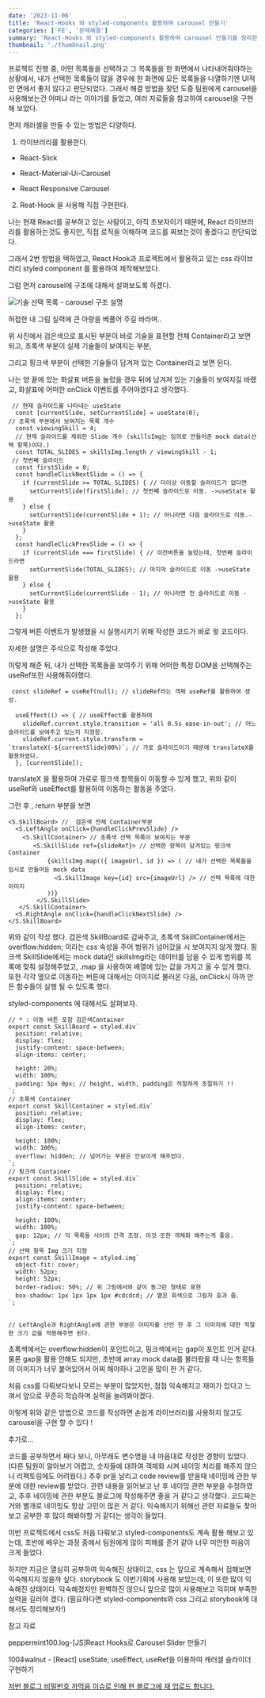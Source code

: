 ```yaml
---
date: '2023-11-06'
title: 'React-Hooks 와 styled-components 활용하여 carousel 만들기'
categories: ['FE', '문제해결']
summary: 'React-Hooks 와 styled-components 활용하여 carousel 만들기를 정리한 내용입니다.'
thumbnail: './thumbnail.png'
---
```


프로젝트 진행 중,
어떤 목록들을 선택하고 그 목록들을 한 화면에서 나타내어줘야하는 상황에서,
내가 선택한 목록들이 많을 경우에 한 화면에 모든 목록들을 나열하기엔 UI적인 면에서 좋지 않다고 판단되었다.
그래서 해결 방법을 찾던 도중 팀원에게 carousel을 사용해보는건 어떠냐 라는 이야기를 들었고,
여러 자료들을 참고하여 carousel을 구현해 보았다.

먼저 캐러셸을 만들 수 있는 방법은 다양하다.

1. 라이브러리를 활용한다.

- React-Slick

- React-Material-Ui-Carousel

- React Responsive Carousel

2. Reat-Hook 을 사용해 직접 구현한다.

나는 현재 React를 공부하고 있는 사람이고, 아직 초보자이기 때문에, React 라이브러리를 활용하는것도 좋지만, 직접 로직을 이해하며 코드를 짜보는것이 좋겠다고 판단되었다.

그래서 2번 방법을 택하였고, React Hook과 프로젝트에서 활용하고 있는 css 라이브러리 styled component 를 활용하여 제작해보았다.

그럼 먼저 carousel에 구조에 대해서 살펴보도록 하겠다.

![기술 선택 목록 - carousel 구조 설명](https://velog.velcdn.com/images/hoeun0723/post/f94805b0-da62-492f-a13f-8de4b84bbe50/image.png)

허접한 내 그림 실력에 큰 아량을 베풀어 주길 바라며..

위 사진에서 검은색으로 표시된 부분이 바로 기술을 표현할 전체 Container라고 보면 되고,
초록색 부분이 실제 기술들이 보여지는 부분,

그리고 핑크색 부분이 선택한 기술들이 담겨져 있는 Container라고 보면 된다.

나는 양 끝에 있는 화살표 버튼을 눌렀을 경우 뒤에 남겨져 있는 기술들이 보여지길 바랬고, 화살표에 어떠한 onClick 이벤트를 주어야겠다고 생각했다.

```
 // 현재 슬라이드를 나타내는 useState
  const [currentSlide, setCurrentSlide] = useState(0);
// 초록색 부분에서 보여지는 목록 개수
  const viewingSkill = 4;
  // 현재 슬라이드를 제외한 Slide 개수 (skillsImg는 임의로 만들어준 mock data(선택 항목)이다.)
  const TOTAL_SLIDES = skillsImg.length / viewingSkill - 1;
 // 첫번째 슬라이드
  const firstSlide = 0;
  const handleClickNextSlide = () => {
    if (currentSlide >= TOTAL_SLIDES) { // 더이상 이동할 슬라이드가 없다면
      setCurrentSlide(firstSlide); // 첫번째 슬라이드로 이동. ->useState 활용
    } else {
      setCurrentSlide(currentSlide + 1); // 아니라면 다음 슬라이드로 이동.->useState 활용
    }
  };
  const handleClickPrevSlide = () => {
    if (currentSlide === firstSlide) { // 이전버튼을 눌렀는데, 첫번째 슬라이드라면
      setCurrentSlide(TOTAL_SLIDES); // 마지막 슬라이드로 이동 ->useState 활용
    } else {
      setCurrentSlide(currentSlide - 1); // 아니라면 전 슬라이드로 이동 ->useState 활용
    }
  };
```

그렇게 버튼 이벤트가 발생했을 시 실행시키기 위해 작성한 코드가 바로 윗 코드이다.

자세한 설명은 주석으로 작성해 주었다.

이렇게 해준 뒤, 내가 선택한 목록들을 보여주기 위해 어떠한 특정 DOM을 선택해주는 useRef또한 사용해줘야했다.

```
 const slideRef = useRef(null); // slideRef라는 객체 useRef를 활용하여 생성.

  useEffect(() => { // useEffect를 활용하여
    slideRef.current.style.transition = 'all 0.5s ease-in-out'; // 어느 슬라이드를 보여주고 있는지 지정함.
    slideRef.current.style.transform = `translateX(-${currentSlide}00%)`; // 가로 슬라이드이기 때문에 translateX를 활용하였다.
  }, [currentSlide]);
```

translateX 을 활용하여 가로로 핑크색 항목들이 이동할 수 있게 했고, 위와 같이 useRef와 useEffect를 활용하여 이동하는 활동을 주었다.

그런 후 , return 부분을 보면

```
<S.SkillBoard> //  검은색 전체 Container부분
  <S.LeftAngle onClick={handleClickPrevSlide} />
    <S.SkillContainer> // 초록색 선택 목록이 보여지는 부분
       <S.SkillSlide ref={slideRef}> // 선택한 항목이 담겨있는 핑크색 Container
           {skillsImg.map(({ imageUrl, id }) => ( // 내가 선택한 목록들을 임시로 만들어둔 mock data
             <S.SkillImage key={id} src={imageUrl} /> // 선택 목록에 대한 이미지
           ))}
        </S.SkillSlide>
   </S.SkillContainer>
  <S.RightAngle onClick={handleClickNextSlide} />
</S.SkillBoard>
```

위와 같이 작성 했다.
검은색 SkillBoard로 감싸주고,
초록색 SkillContainer에서는 overflow:hidden; 이라는 css 속성을 주어 범위가 넘어갔을 시 보여지지 않게 했다.
핑크색 SkillSlide에서는 mock data인 skillsImg라는 데이터를 담을 수 있게 범위를 목록에 맞춰 설정해주었고,
.map 을 사용하여 배열에 있는 값을 가지고 올 수 있게 했다.
또한 각각 옆으로 이동하는 버튼에 대해서는 이미지로 불러온 다음, onClick시 아까 만든 함수들이 실행 될 수 있도록 했다.

styled-components 에 대해서도 살펴보자.

```
// * : 이동 버튼 포함 검은색Container
export const SkillBoard = styled.div`
  position: relative;
  display: flex;
  justify-content: space-between;
  align-items: center;

  height: 20%;
  width: 100%;
  padding: 5px 0px; // height, width, padding은 적절하게 조절하기 !!
`;
// 초록색 Container
export const SkillContainer = styled.div`
  position: relative;
  display: flex;
  align-items: center;

  height: 100%;
  width: 100%;
  overflow: hidden; // 넘어가는 부분은 안보이게 해주었다.
`;
// 핑크색 Container
export const SkillSlide = styled.div`
  position: relative;
  display: flex;
  align-items: center;
  justify-content: space-between;

  height: 100%;
  width: 100%;
  gap: 12px; // 각 목록들 사이의 간격 조정. 이것 또한 객체화 해주는게 좋음.
`;
// 선택 항목 Img 크기 지정
export const SkillImage = styled.img`
  object-fit: cover;
  width: 52px;
  height: 52px;
  border-radius: 50%; // 위 그림에서와 같이 동그란 형태로 표현
  box-shadow: 1px 1px 1px 1px #cdcdcd; // 옅은 회색으로 그림자 효과 줌.
`;


// LeftAngle과 RightAngle에 관한 부분은 이미지를 선언 한 후 그 이미지에 대한 적절한 크기 값을 적용해주면 된다.

```

초록색에서는 overflow:hidden이 포인트이고, 핑크색에서는 gap이 포인트 인거 같다. 물론 gap을 활용 안해도 되지만, 초반에 array mock data를 불러왔을 때 나는 항목들의 이미지가 너무 붙어있어서 어찌 해야하나 고민을 많이 한 거 같다.

처음 css를 다뤄보다보니 모르는 부분이 많았지만, 점점 익숙해지고 재미가 있다고 느껴서 앞으로 꾸준히 학습하며 실력을 늘려봐야겠다.

이렇게 위와 같은 방법으로 코드를 작성하면 손쉽게 라이브러리를 사용하지 않고도 carousel을 구현 할 수 있다 !

추가로...

코드를 공부하면서 짜다 보니, 아무래도 변수명을 내 마음대로 작성한 경향이 있었다.
(다른 팀원이 알아보기 어렵고, 숫자들에 대하여 객체화 시켜 네이밍 처리를 해주지 않으니 리펙토링에도 어려웠다.)
추후 pr을 날리고 code review를 받을때 네이밍에 관한 부분에 대한 review를 받았다. 관련 내용을 읽어보고 난 후 네이밍 관련 부분을 수정하였고, 추후 네이밍에 관한 부분도 블로그에 작성해주면 좋을 거 같다고 생각했다. 코드짜는거와 별개로 네이밍도 항상 고민이 많은 거 같다. 익숙해지기 위해선 관련 자료들도 찾아보고 공부한 후 많이 해봐야할 거 같다는 생각이 들었다.

이번 프로젝트에서 css도 처음 다뤄보고 styled-components도 계속 활용 해보고 있는데, 초반에 배우는 과정 중에서 팀원에게 많이 피해를 준거 같아 너무 미안한 마음이 크게 들었다.

하지만 지금은 열심히 공부하여 익숙해진 상태이고, css 는 앞으로 계속해서 접해보면 익숙해지지 않을까 싶다.
storybook 도 이번기회에 사용해 보았는데, 이 또한 많이 익숙해진 상태이다. 익숙해졌지만 완벽하진 않으니 앞으로 많이 사용해보고 익히며 부족한 실력을 길러야 겠다. (필요하다면 styled-components와 css 그리고 storybook에 대해서도 정리해보자!)

참고 자료

peppermint100.log-[JS]React Hooks로 Carousel Slider 만들기

1004walnut - [React] useState, useEffect, useRef을 이용하여 캐러셀 슬라이더 구현하기

[저번 블로그 비밀번호 까먹음 이슈로 인해 현 블로그에 재 업로드 합니다.](https://hoeunwang.tistory.com/32)
